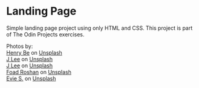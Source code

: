 # Landing Page

Simple landing page project using only HTML and CSS. This project is part of The Odin Projects exercises.

Photos by:\
<a href="https://unsplash.com/@henry_be?utm_source=unsplash&utm_medium=referral&utm_content=creditCopyText">Henry Be</a> on <a href="https://unsplash.com/images/nature/flower?utm_source=unsplash&utm_medium=referral&utm_content=creditCopyText">Unsplash</a>\
<a href="https://unsplash.com/@babybluecat?utm_source=unsplash&utm_medium=referral&utm_content=creditCopyText">J Lee</a> on <a href="https://unsplash.com/images/nature/flower?utm_source=unsplash&utm_medium=referral&utm_content=creditCopyText">Unsplash</a>\
<a href="https://unsplash.com/@babybluecat?utm_source=unsplash&utm_medium=referral&utm_content=creditCopyText">J Lee</a> on <a href="https://unsplash.com/images/nature/flower?utm_source=unsplash&utm_medium=referral&utm_content=creditCopyText">Unsplash</a>\
<a href="https://unsplash.com/@rfrsrh?utm_source=unsplash&utm_medium=referral&utm_content=creditCopyText">Foad Roshan</a> on <a href="https://unsplash.com/images/nature/flower?utm_source=unsplash&utm_medium=referral&utm_content=creditCopyText">Unsplash</a>\
<a href="https://unsplash.com/@evieshaffer?utm_source=unsplash&utm_medium=referral&utm_content=creditCopyText">Evie S.</a> on <a href="https://unsplash.com/images/nature/flower?utm_source=unsplash&utm_medium=referral&utm_content=creditCopyText">Unsplash</a>
  
  
  